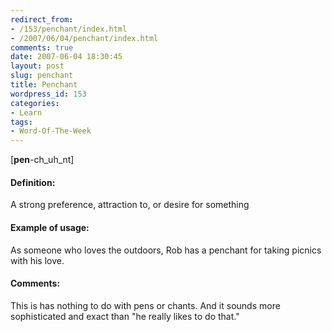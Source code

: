 ```yaml
---
redirect_from:
- /153/penchant/index.html
- /2007/06/04/penchant/index.html
comments: true
date: 2007-06-04 18:30:45
layout: post
slug: penchant
title: Penchant
wordpress_id: 153
categories:
- Learn
tags:
- Word-Of-The-Week
---
```


[**pen**-ch_uh_nt]


#### Definition:


A strong preference, attraction to, or desire for something



#### Example of usage:


As someone who loves the outdoors, Rob has a penchant for taking picnics with his love.



#### Comments:


This is has nothing to do with pens or chants.  And it sounds more sophisticated and exact than "he really likes to do that."  
